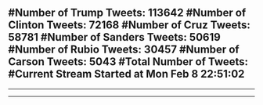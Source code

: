 #Number of Trump Tweets: 113642
#Number of Clinton Tweets: 72168
#Number of Cruz Tweets: 58781
#Number of Sanders Tweets: 50619
#Number of Rubio Tweets: 30457
#Number of Carson Tweets: 5043
#Total Number of Tweets:  
#Current Stream Started at Mon Feb  8 22:51:02
---
---
---
